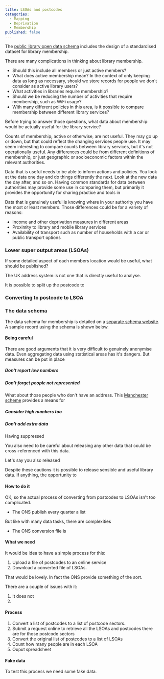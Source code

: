 ```yaml
---
title: LSOAs and postcodes
categories: 
  - Mapping
  - Deprivation
  - Membership
published: false
---
```


The [public library open data schema](https://schema.librarydata.uk/membership) includes the design of a standardised dataset for library membership.

There are many complications in thinking about library membership.

- Should this include all members or just active members?
- What does active membership mean? In the context of only keeping data as long as necessary, should we store records for people we don't consider as active library users?
- What activities in libraries require membership?
- Should we be reducing the number of activities that require membership, such as WiFi usage?
- With many different policies in this area, is it possible to compare membership between different library services?

Before trying to answer those questions, what data about membership would be actually useful for the library service?

Counts of membership, active or otherwise, are not useful. They may go up or down, but that could reflect the changing services people use. It may seem interesting to compare counts between library services, but it's not operationally useful. Any differences could be from different definitions of membership, or just geographic or socioeconomic factors within the relevant authorities.

Data that is useful needs to be able to inform actions and policies. You look at the data one day and do things differently the next. Look at the new data the day after, and so on. Having common standards for data between authorities may provide some use in comparing them, but primarily it provides the opportunity for sharing practice and tools in 

Data that is genuinely useful is knowing where in your authority you have the most or least members. Those differences could be for a variety of reasons:

- Income and other deprivation measures in different areas
- Proximity to library and mobile library services
- Availability of transport such as number of households with a car or public transport options

### Lower super output areas (LSOAs)

If some detailed aspect of each members location would be useful, what should be published?

The UK address system is not one that is directly useful to analyse. 

It is possible to split up the postcode to 




### Converting to postcode to LSOA




### The data schema

The data schema for membership is detailed on a [separate schema website](https://schema.librarydata.uk/membership). A sample record using the schema is shown below.




#### Being careful

There are good arguments that it is very difficult to genuinely anonymise data. Even aggregating data using statistical areas has it's dangers. But measures can be put in place

##### Don't report low numbers


##### Don't forget people not represented

What about those people who don't have an address. This [Manchester scheme](https://www.bbc.co.uk/news/uk-england-manchester-41775445) provides a means for 




##### Consider high numbers too


##### Don't add extra data

Having suppressed 

You also need to be careful about releasing any other data that could be cross-referenced with this data.

Let's say you also released


Despite these cautions it is possible to release sensible and useful library data. If anything, the opportunity to 

#### How to do it

OK, so the actual process of converting from postcodes to LSOAs isn't too complicated.

* The ONS publish every quarter a list 

But like with many data tasks, there are complexities

* The ONS conversion file is 


#### What we need

It would be idea to have a simple process for this:

1. Upload a file of postcodes to an online service
2. Download a converted file of LSOAs.

That would be lovely. In fact the ONS provide something of the sort.

There are a couple of issues with it:

1. It does not 
2. 



#### Process

1. Convert a list of postcodes to a list of postcode sectors.
2. Submit a request online to retrieve all the LSOAs and postcodes there are for those postcode sectors
3. Convert the original list of postcodes to a list of LSOAs
4. Count how many people are in each LSOA
5. Ouput spreadsheet

#### Fake data

To test this process we need some fake data.

<!--stackedit_data:
eyJoaXN0b3J5IjpbLTEwODg5MTUwMjgsLTgwMzk2MzM0NSwtMT
UwMjY4Mzk2NiwtMTYwMzc2NDcxNl19
-->